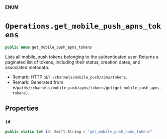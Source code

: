**ENUM**

# `Operations.get_mobile_push_apns_tokens`

```swift
public enum get_mobile_push_apns_tokens
```

Lists all mobile_push tokens belonging to the authenticated user. Returns a paginated list of tokens, including their status, creation dates, and associated metadata.

- Remark: HTTP `GET /channels/mobile_push/apns/tokens`.
- Remark: Generated from `#/paths//channels/mobile_push/apns/tokens/get(get_mobile_push_apns_tokens)`.

## Properties
### `id`

```swift
public static let id: Swift.String = "get_mobile_push_apns_tokens"
```
